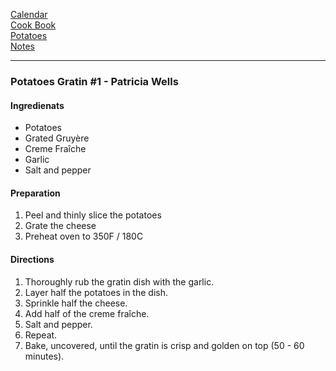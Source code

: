 [Calendar](https://github.com/vmsmith/EDT/blob/master/calendar.md)   
[Cook Book](https://github.com/vmsmith/CookBook/blob/master/README.md)   
[Potatoes](https://github.com/vmsmith/CookBook/blob/master/potatoes.md)   
[Notes](https://github.com/vmsmith/CookBook/blob/master/notes.md)   

-----    

### Potatoes Gratin #1 - Patricia Wells  

#### Ingredienats    
* Potatoes    
* Grated Gruyère   
* Creme Fraîche   
* Garlic
* Salt and pepper

#### Preparation   
1. Peel and thinly slice the potatoes
2. Grate the cheese
3. Preheat oven to 350F / 180C   

#### Directions  
1. Thoroughly rub the gratin dish with the garlic.   
2. Layer half the potatoes in the dish.
3. Sprinkle half the cheese.
4. Add half of the creme fraîche.
5. Salt and pepper.
6. Repeat.
7. Bake, uncovered, until the gratin is crisp and golden on top (50 - 60 minutes).   
